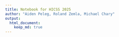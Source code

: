 ```yaml
---
title: Notebook for HICSS 2025
author: "Aiden Peleg, Roland Zemla, Michael Chary"
output: 
  html_document:
    keep_md: true
---
```







